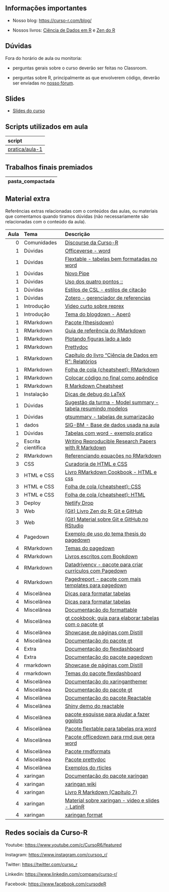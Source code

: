 
<!-- README.md is generated from README.Rmd. Please edit that file -->

## Informações importantes

  - Nosso blog: <https://curso-r.com/blog/>

  - Nossos livros: [Ciência de Dados em R](https://livro.curso-r.com/) e
    [Zen do R](https://curso-r.github.io/zen-do-r/)

## Dúvidas

Fora do horário de aula ou monitoria:

  - perguntas gerais sobre o curso deverão ser feitas no Classroom.

  - perguntas sobre R, principalmente as que envolverem código, deverão
    ser enviadas no [nosso fórum](https://discourse.curso-r.com/).

## Slides

  - [Slides do
    curso](https://curso-r.github.io/main-relatorios/slides/index.html#1)

## Scripts utilizados em aula

| script                                                                                  |
| :-------------------------------------------------------------------------------------- |
| [pratica/aula-1](https://github.com/curso-r/202205-relatorios/blob/main/pratica/aula-1) |

## Trabalhos finais premiados

| pasta\_compactada |
| :---------------- |

## Material extra

Referências extras relacionadas com o conteúdos das aulas, ou materiais
que comentamos quando tiramos dúvidas (não necessariamente são
relacionadas com o conteúdo da aula).

| Aula | Tema               | Descrição                                                                                                                          |
| ---: | :----------------- | :--------------------------------------------------------------------------------------------------------------------------------- |
|    0 | Comunidades        | [Discourse da Curso-R](https://discourse.curso-r.com)                                                                              |
|    1 | Dúvidas            | [Officeverse - word](https://ardata-fr.github.io/officeverse/)                                                                     |
|    1 | Dúvidas            | [Flextable - tabelas bem formatadas no word](https://ardata-fr.github.io/flextable-book/)                                          |
|    1 | Dúvidas            | [Novo Pipe](https://blog.curso-r.com/posts/2021-05-06-o-novo-pipe-esta-chegando/)                                                  |
|    1 | Dúvidas            | [Uso dos quatro pontos ::](https://curso-r.github.io/zen-do-r/funcoes-deps.html#quatro-pontos)                                     |
|    1 | Dúvidas            | [Estilos de CSL - estilos de citação](https://github.com/citation-style-language/styles)                                           |
|    1 | Dúvidas            | [Zotero - gerenciador de referencias](https://www.zotero.org/)                                                                     |
|    1 | Introdução         | [Video curto sobre reprex](https://youtu.be/IxlGYVnaGXk)                                                                           |
|    1 | Introdução         | [Tema do blogdown - Aperó](https://hugo-apero.netlify.app/about/)                                                                  |
|    1 | RMarkdown          | [Pacote {thesisdown}](https://github.com/ismayc/thesisdown)                                                                        |
|    1 | RMarkdown          | [Guia de referência do RMarkdown](https://rstudio.com/wp-content/uploads/2015/03/rmarkdown-reference.pdf)                          |
|    1 | RMarkdown          | [Plotando figuras lado a lado](https://bookdown.org/yihui/rmarkdown-cookbook/figures-side.html)                                    |
|    1 | RMarkdown          | [Prettydoc](https://prettydoc.statr.me/themes.html)                                                                                |
|    1 | RMarkdown          | [Capítulo do livro “Ciência de Dados em R”: Relatórios](https://livro.curso-r.com/9-relatorios.html)                               |
|    1 | RMarkdown          | [Folha de cola (cheatsheet): RMarkdown](https://github.com/rstudio/cheatsheets/raw/master/rmarkdown-2.0.pdf)                       |
|    1 | RMarkdown          | [Colocar código no final como apêndice](https://bookdown.org/yihui/rmarkdown-cookbook/code-appendix.html)                          |
|    1 | RMarkdown          | [R Markdown Cheatsheet](https://www.rstudio.com/wp-content/uploads/2015/02/rmarkdown-cheatsheet.pdf)                               |
|    1 | Instalação         | [Dicas de debug do LaTeX](https://github.com/yihui/tinytex/issues/103)                                                             |
|    1 | Dúvidas            | [Sugestão da turma - Model summary - tabela resumindo modelos](https://vincentarelbundock.github.io/modelsummary/)                 |
|    1 | Dúvidas            | [gtsummary - tabelas de sumarização](https://www.danieldsjoberg.com/gtsummary/articles/tbl_summary.html)                           |
|    1 | dados              | [SIG-BM - Base de dados usada na aula](https://app.anm.gov.br/SIGBM/Publico/ClassificacaoNacionalDaBarragem)                       |
|    1 | Dúvidas            | [Tabelas com word - exemplo pratico](https://github.com/beatrizmilz/ambi-agua-2823/blob/main/inst/manuscript.Rmd)                  |
|    2 | Escrita científica | [Writing Reproducible Research Papers with R Markdown](https://resulumit.com/teaching/rmd_workshop.html#1)                         |
|    2 | RMarkdown          | [Referenciando equações no RMarkdown](https://bookdown.org/yihui/bookdown/markdown-extensions-by-bookdown.html)                    |
|    3 | CSS                | [Curadoria de HTML e CSS](https://curadoria-front-end-roadmap-git-main-notnotgabriel.vercel.app/html)                              |
|    3 | HTML e CSS         | [Livro RMarkdown Cookbook - HTML e css](https://bookdown.org/yihui/rmarkdown-cookbook/html-css.html)                               |
|    3 | HTML e CSS         | [Folha de cola (cheatsheet): CSS](https://htmlcheatsheet.com/css/)                                                                 |
|    3 | HTML e CSS         | [Folha de cola (cheatsheet): HTML](https://htmlcheatsheet.com)                                                                     |
|    3 | Deploy             | [Netlify Drop](https://app.netlify.com/drop)                                                                                       |
|    3 | Web                | [(Git) Livro Zen do R: Git e GitHub](https://curso-r.github.io/zen-do-r/git-github.html)                                           |
|    3 | Web                | [(Git) Material sobre Git e GitHub no RStudio](https://curso-r.github.io/main-pacotes/slides/index.html#60)                        |
|    4 | Pagedown           | [Exemplo de uso do tema thesis do pagedown](https://github.com/Athospd/mestrado/blob/master/inst/monografia/monografia.pdf)        |
|    4 | RMarkdown          | [Temas do pagedown](https://github.com/rstudio/pagedown)                                                                           |
|    4 | RMarkdown          | [Livros escritos com Bookdown](https://bookdown.org/)                                                                              |
|    4 | RMarkdown          | [Datadrivencv - pacote para criar currículos com Pagedown](http://nickstrayer.me/datadrivencv/)                                    |
|    4 | RMarkdown          | [Pagedreport - pacote com mais templates para pagedown](https://pagedreport.rfortherestofus.com/)                                  |
|    4 | Miscelânea         | [Dicas para formatar tabelas](https://www.curso-r.com/blog/2020-12-03-dicas-relatorios-r4ds1_tabelas/)                             |
|    4 | Miscelânea         | [Dicas para formatar tabelas](https://www.curso-r.com/blog/2020-12-03-dicas-relatorios-r4ds1_tabelas/)                             |
|    4 | Miscelânea         | [Documentação do formattable](https://renkun-ken.github.io/formattable/)                                                           |
|    4 | Miscelânea         | [gt cookbook: guia para elaborar tabelas com o pacote gt](https://themockup.blog/static/gt-cookbook.html)                          |
|    4 | Miscelânea         | [Showcase de páginas com Distill](https://jhelvy.github.io/distillery/showcase.html#associa%C3%A7%C3%A3o-brasileira-de-jurimetria) |
|    4 | Miscelânea         | [Documentação do pacote gt](https://gt.rstudio.com/)                                                                               |
|    4 | Extra              | [Documentação do flexdashboard](https://rmarkdown.rstudio.com/flexdashboard/)                                                      |
|    4 | Extra              | [Documentação do pacote pagedown](https://pagedown.rbind.io/)                                                                      |
|    4 | rmarkdown          | [Showcase de páginas com Distill](https://jhelvy.github.io/distillery/showcase.html)                                               |
|    4 | rmarkdown          | [Temas do pacote flexdashboard](https://rmarkdown.rstudio.com/flexdashboard/using.html#appearance)                                 |
|    4 | Miscelânea         | [Documentação do xaringanthemer](https://pkg.garrickadenbuie.com/xaringanthemer/)                                                  |
|    4 | Miscelânea         | [Documentação do pacote gt](https://gt.rstudio.com/)                                                                               |
|    4 | Miscelânea         | [Documentação do pacote Reactable](https://glin.github.io/reactable/)                                                              |
|    4 | Miscelânea         | [Shiny demo do reactable](https://glin.github.io/reactable/articles/shiny-demo.html)                                               |
|    4 | Miscelânea         | [pacote esquisse para ajudar a fazer ggplots](https://github.com/dreamRs/esquisse)                                                 |
|    4 | Miscelânea         | [Pacote flextable para tabelas pra word](https://davidgohel.github.io/flextable/)                                                  |
|    4 | Miscelânea         | [Pacote officedown para rmd que gera word](https://ardata-fr.github.io/officeverse/officedown-for-word.html)                       |
|    4 | Miscelânea         | [Pacote rmdformats](https://github.com/juba/rmdformats)                                                                            |
|    4 | Miscelânea         | [Pacote prettydoc](https://prettydoc.statr.me/)                                                                                    |
|    4 | Miscelânea         | [Exemplos do rticles](https://pkgs.rstudio.com/rticles/articles/articles/examples.html)                                            |
|    4 | xaringan           | [Documentação do pacote xaringan](http://slides.yihui.name/xaringan/)                                                              |
|    4 | xaringan           | [xaringan wiki](https://github.com/yihui/xaringan/wiki)                                                                            |
|    4 | xaringan           | [Livro R Markdown (Capítulo 7)](https://bookdown.org/yihui/rmarkdown/xaringan.html)                                                |
|    4 | xaringan           | [Material sobre xaringan - video e slides - LatinR](https://r-ladies-sao-paulo.github.io/xaringan/)                                |
|    4 | xaringan           | [xaringan format](https://bookdown.org/yihui/rmarkdown/xaringan-format.html)                                                       |

## Redes sociais da Curso-R

Youtube: <https://www.youtube.com/c/CursoR6/featured>

Instagram: <https://www.instagram.com/cursoo_r/>

Twitter: <https://twitter.com/curso_r>

Linkedin: <https://www.linkedin.com/company/curso-r/>

Facebook: <https://www.facebook.com/cursodeR>

